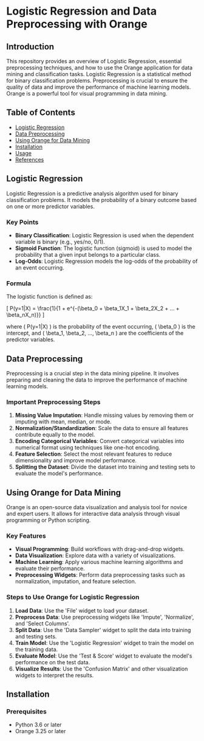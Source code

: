 # Logistic Regression and Data Preprocessing with Orange

## Introduction

This repository provides an overview of Logistic Regression, essential preprocessing techniques, and how to use the Orange application for data mining and classification tasks. Logistic Regression is a statistical method for binary classification problems. Preprocessing is crucial to ensure the quality of data and improve the performance of machine learning models. Orange is a powerful tool for visual programming in data mining.

## Table of Contents

- [Logistic Regression](#logistic-regression)
- [Data Preprocessing](#data-preprocessing)
- [Using Orange for Data Mining](#using-orange-for-data-mining)
- [Installation](#installation)
- [Usage](#usage)
- [References](#references)

## Logistic Regression

Logistic Regression is a predictive analysis algorithm used for binary classification problems. It models the probability of a binary outcome based on one or more predictor variables.

### Key Points

- **Binary Classification**: Logistic Regression is used when the dependent variable is binary (e.g., yes/no, 0/1).
- **Sigmoid Function**: The logistic function (sigmoid) is used to model the probability that a given input belongs to a particular class.
- **Log-Odds**: Logistic Regression models the log-odds of the probability of an event occurring.

### Formula

The logistic function is defined as:

\[ P(y=1|X) = \frac{1}{1 + e^{-(\beta_0 + \beta_1X_1 + \beta_2X_2 + ... + \beta_nX_n)}} \]

where \( P(y=1|X) \) is the probability of the event occurring, \( \beta_0 \) is the intercept, and \( \beta_1, \beta_2, ..., \beta_n \) are the coefficients of the predictor variables.

## Data Preprocessing

Preprocessing is a crucial step in the data mining pipeline. It involves preparing and cleaning the data to improve the performance of machine learning models.

### Important Preprocessing Steps

1. **Missing Value Imputation**: Handle missing values by removing them or imputing with mean, median, or mode.
2. **Normalization/Standardization**: Scale the data to ensure all features contribute equally to the model.
3. **Encoding Categorical Variables**: Convert categorical variables into numerical format using techniques like one-hot encoding.
4. **Feature Selection**: Select the most relevant features to reduce dimensionality and improve model performance.
5. **Splitting the Dataset**: Divide the dataset into training and testing sets to evaluate the model's performance.

## Using Orange for Data Mining

Orange is an open-source data visualization and analysis tool for novice and expert users. It allows for interactive data analysis through visual programming or Python scripting.

### Key Features

- **Visual Programming**: Build workflows with drag-and-drop widgets.
- **Data Visualization**: Explore data with a variety of visualizations.
- **Machine Learning**: Apply various machine learning algorithms and evaluate their performance.
- **Preprocessing Widgets**: Perform data preprocessing tasks such as normalization, imputation, and feature selection.

### Steps to Use Orange for Logistic Regression

1. **Load Data**: Use the 'File' widget to load your dataset.
2. **Preprocess Data**: Use preprocessing widgets like 'Impute', 'Normalize', and 'Select Columns'.
3. **Split Data**: Use the 'Data Sampler' widget to split the data into training and testing sets.
4. **Train Model**: Use the 'Logistic Regression' widget to train the model on the training data.
5. **Evaluate Model**: Use the 'Test & Score' widget to evaluate the model's performance on the test data.
6. **Visualize Results**: Use the 'Confusion Matrix' and other visualization widgets to interpret the results.

## Installation

### Prerequisites

- Python 3.6 or later
- Orange 3.25 or later


